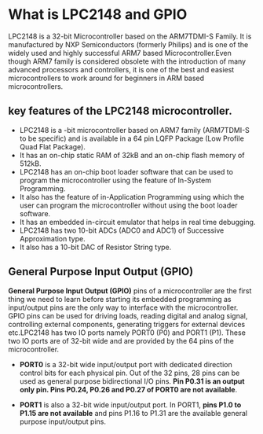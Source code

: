 # What is LPC2148 and GPIO

LPC2148 is a 32-bit Microcontroller based on the ARM7TDMI-S Family. It is manufactured by NXP Semiconductors (formerly Philips) and is one of the widely used and highly successful ARM7 based Microcontroller.Even though ARM7 family is considered obsolete with the introduction of many advanced processors and controllers, it is one of the best and easiest microcontrollers to work around for beginners in ARM based microcontrollers.

## key features of the LPC2148 microcontroller.

- LPC2148 is a -bit microcontroller based on ARM7 family (ARM7TDMI-S to be specific) and is available in a 64 pin LQFP Package (Low Profile Quad Flat Package).
- It has an on-chip static RAM of 32kB and an on-chip flash memory of 512kB.
- LPC2148 has an on-chip boot loader software that can be used to program the microcontroller using the feature of In-System Programming.
- It also has the feature of in-Application Programming using which the user can program the microcontroller without using the boot loader software.
- It has an embedded in-circuit emulator that helps in real time debugging.
- LPC2148 has two 10-bit ADCs (ADC0 and ADC1) of Successive Approximation type.
- It also has a 10-bit DAC of Resistor String type.

## General Purpose Input Output (GPIO)
**General Purpose Input Output (GPIO)** pins of a microcontroller are the first thing we need to learn before starting its embedded programming as input/output pins are the only way to interface with the microcontroller. GPIO pins can be used for driving loads, reading digital and analog signal, controlling external components, generating triggers for external devices etc.LPC2148 has two IO ports namely PORT0 (P0) and PORT1 (P1). These two IO ports are of 32-bit wide and are provided by the 64 pins of the microcontroller.
- **PORT0** is a 32-bit wide input/output port with dedicated direction control bits for each physical pin. Out of the 32 pins, 28 pins can be used as general purpose bidirectional I/O pins. **Pin P0.31 is an output only pin. Pins P0.24, P0.26 and P0.27 of PORT0 are not available**.

- **PORT1** is also a 32-bit wide input/output port. In PORT1, **pins P1.0 to P1.15 are not available** and pins P1.16 to P1.31 are the available general purpose input/output pins.
